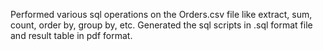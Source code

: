 Performed various sql operations on the Orders.csv file like extract, sum, count, order by, group by, etc.
Generated the sql scripts in .sql format file and result table in pdf format.
